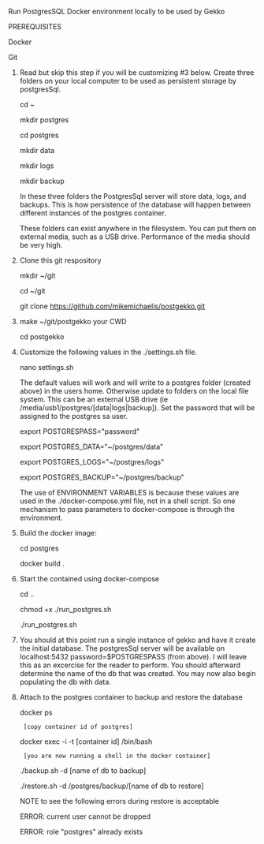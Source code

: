Run PostgresSQL Docker environment locally to be used by Gekko

PREREQUISITES

Docker

Git

1. Read but skip this step if you will be customizing #3 below.
    Create three folders on your local computer to be used as persistent storage by postgresSql.

    cd ~

    mkdir postgres

    cd postgres

    mkdir data

    mkdir logs

    mkdir backup

    In these three folders the PostgresSql server will store data, logs, and backups.  This is how persistence of the database will happen between different instances of the postgres container.

    These folders can exist anywhere in the filesystem.  You can put them on external media, such as a USB drive.  Performance of the media should be very high.

2. Clone this git respository

    mkdir ~/git

    cd ~/git

    git clone https://github.com/mikemichaelis/postgekko.git
    
3. make ~/git/postgekko your CWD

    cd postgekko

4. Customize the following values in the ./settings.sh file.

    nano settings.sh
    
    The default values will work and will write to a postgres folder (created above) in the users home.  Otherwise update to folders on the local file system.  This can be an external USB drive (ie /media/usb1/postgres/[data|logs|backup]).  Set the password that will be assigned to the postgres sa user.

    export POSTGRESPASS="password"

    export POSTGRES_DATA="~/postgres/data"  

    export POSTGRES_LOGS="~/postgres/logs"

    export POSTGRES_BACKUP="~/postgres/backup"

    The use of ENVIRONMENT VARIABLES is because these values are used in the ./docker-compose.yml file, not in a shell script.  So one mechanism to pass parameters to docker-compose is through the environment.

5. Build the docker image:

    cd postgres
    
    docker build .

6. Start the contained using docker-compose

    cd ..

    chmod +x ./run_postgres.sh

    ./run_postgres.sh
    
7. You should at this point run a single instance of gekko and have it create the initial database.  The postgresSql server will be available on localhost:5432 password=$POSTGRESPASS (from above).  I will leave this as an excercise for the reader to perform.  You should afterward determine the name of the db that was created.  You may now also begin populating the db with data.

8. Attach to the postgres container to backup and restore the database

    docker ps

        [copy container id of postgres]

    docker exec -i -t [container id] /bin/bash

        [you are now running a shell in the docker container]

    ./backup.sh -d [name of db to backup]

    ./restore.sh -d /postgres/backup/[name of db to restore]
    
     NOTE to see the following errors during restore is acceptable
     
     ERROR:  current user cannot be dropped

     ERROR:  role "postgres" already exists

    